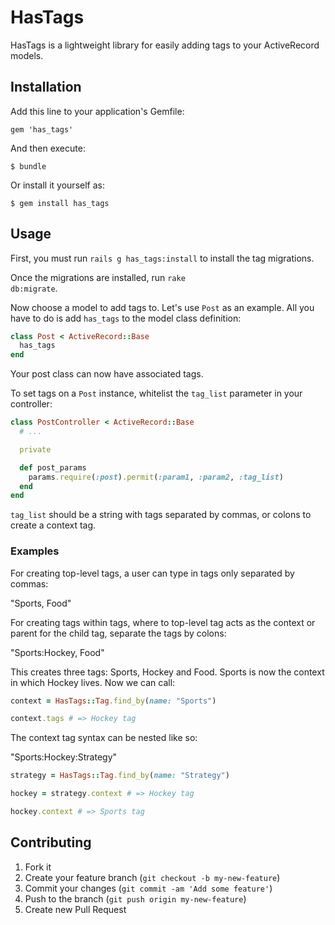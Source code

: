 # HasTags

HasTags is a lightweight library for easily adding tags to your ActiveRecord models.

## Installation

Add this line to your application's Gemfile:

    gem 'has_tags'

And then execute:

    $ bundle

Or install it yourself as:

    $ gem install has_tags

## Usage

First, you must run <code>rails g has_tags:install</code> to install the tag migrations.

Once the migrations are installed, run <code>rake db:migrate</code>.

Now choose a model to add tags to. Let's use <code>Post</code> as an example. All you have to do is add <code>has_tags</code> to the model class definition:

  ```ruby
  class Post < ActiveRecord::Base
    has_tags
  end

  ```

Your post class can now have associated tags.

To set tags on a <code>Post</code> instance, whitelist the <code>tag_list</code> parameter in your controller:

```ruby
class PostController < ActiveRecord::Base
  # ...

  private

  def post_params
    params.require(:post).permit(:param1, :param2, :tag_list)
  end
end
```

<code>tag_list</code> should be a string with tags separated by commas, or colons to create a context tag.

### Examples

For creating top-level tags, a user can type in tags only separated by commas:

"Sports, Food"

For creating tags within tags, where to top-level tag acts as the context or parent for the child tag, separate the tags by colons:

"Sports:Hockey, Food"

This creates three tags: Sports, Hockey and Food. Sports is now the context in which Hockey lives. Now we can call:

```ruby
context = HasTags::Tag.find_by(name: "Sports")

context.tags # => Hockey tag
```

The context tag syntax can be nested like so:

"Sports:Hockey:Strategy"

```ruby
strategy = HasTags::Tag.find_by(name: "Strategy")

hockey = strategy.context # => Hockey tag

hockey.context # => Sports tag
```

## Contributing

1. Fork it
2. Create your feature branch (`git checkout -b my-new-feature`)
3. Commit your changes (`git commit -am 'Add some feature'`)
4. Push to the branch (`git push origin my-new-feature`)
5. Create new Pull Request

